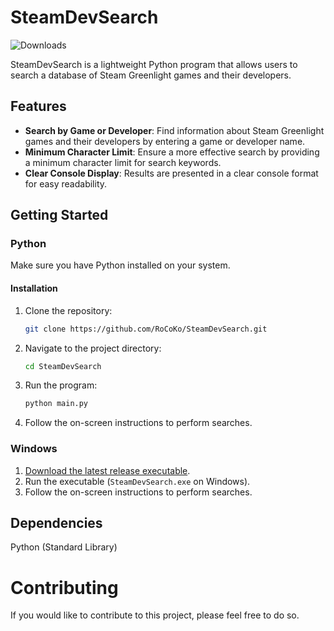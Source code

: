 # SteamDevSearch

![Downloads](https://img.shields.io/github/downloads/RoCoKo/SteamDevSearch/total?labelColor=yellow)

SteamDevSearch is a lightweight Python program that allows users to search a database of Steam Greenlight games and their developers.

## Features

- **Search by Game or Developer**: Find information about Steam Greenlight games and their developers by entering a game or developer name.
- **Minimum Character Limit**: Ensure a more effective search by providing a minimum character limit for search keywords.
- **Clear Console Display**: Results are presented in a clear console format for easy readability.

## Getting Started

### Python

Make sure you have Python installed on your system.

#### Installation

1. Clone the repository:
   ```bash
   git clone https://github.com/RoCoKo/SteamDevSearch.git
2. Navigate to the project directory:
      ```bash
   cd SteamDevSearch
3. Run the program:
      ```bash
   python main.py
4. Follow the on-screen instructions to perform searches.

### Windows

1. [Download the latest release executable](https://github.com/RoCoKo/SteamDevSearch/releases).
2. Run the executable (`SteamDevSearch.exe` on Windows).
3. Follow the on-screen instructions to perform searches.

## Dependencies
Python (Standard Library)

# Contributing

If you would like to contribute to this project, please feel free to do so.
